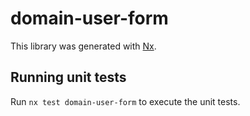# domain-user-form

This library was generated with [Nx](https://nx.dev).

## Running unit tests

Run `nx test domain-user-form` to execute the unit tests.
